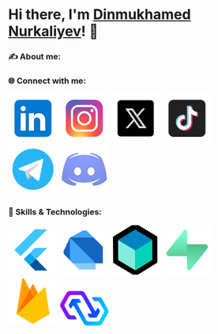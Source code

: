 # Hi there, I'm [Dinmukhamed Nurkaliyev](https://github.com/dinmukhamednurkaliyev/)! 👋

### ✍️ About me:

### 🌐 Connect with me:
[![Linkedin](./icons/linkedin.svg)](https://www.linkedin.com/in/dinmukhamed-nurkaliyev-80b5a1326/)
[![Instagram](./icons/instagram.svg)](https://www.instagram.com/dinmukhamed.nurkaliyev/)
[![X](./icons/x.svg)](https://x.com/DNurkaliyev)
[![Tiktok](./icons/tiktok.svg)](https://www.tiktok.com/@dinmukhamed.nurkaliyev)
[![Telegram](./icons/telegram.svg)](https://t.me/dinmukhamed_nurkaliyev)
[![Discord](./icons/discord.svg)](https://discord.com/users/1300002143377428531)

### 🚀 Skills & Technologies:
[![Flutter](./icons/flutter.svg)](https://flutter.dev/)
[![Dart](./icons/dart.svg)](https://dart.dev/)
[![BLoC](./icons/bloc.svg)](https://bloclibrary.dev/)
[![Supabase](./icons/supabase.svg)](https://supabase.com/)
[![Firebase](./icons/firebase.svg)](https://firebase.google.com/)
[![Powersync](./icons/powersync.svg)](https://www.powersync.com/)